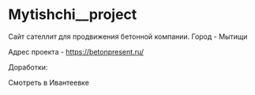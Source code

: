 # Mytishchi__project

Сайт сателлит для продвижения бетонной компании. Город - Мытищи

Адрес проекта - https://betonpresent.ru/

Доработки:

Смотреть в Ивантеевке
